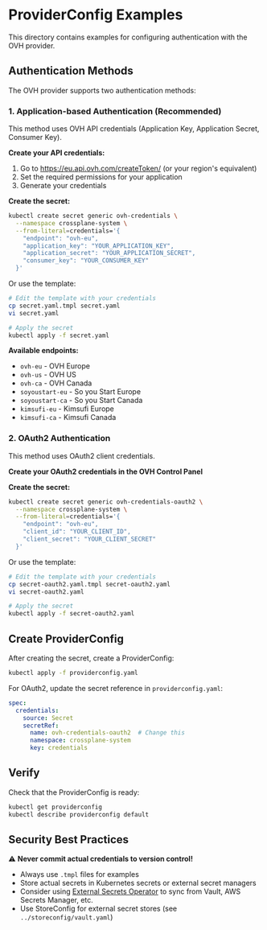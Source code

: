 # ProviderConfig Examples

This directory contains examples for configuring authentication with the OVH provider.

## Authentication Methods

The OVH provider supports two authentication methods:

### 1. Application-based Authentication (Recommended)

This method uses OVH API credentials (Application Key, Application Secret, Consumer Key).

**Create your API credentials:**
1. Go to https://eu.api.ovh.com/createToken/ (or your region's equivalent)
2. Set the required permissions for your application
3. Generate your credentials

**Create the secret:**
```bash
kubectl create secret generic ovh-credentials \
  --namespace crossplane-system \
  --from-literal=credentials='{
    "endpoint": "ovh-eu",
    "application_key": "YOUR_APPLICATION_KEY",
    "application_secret": "YOUR_APPLICATION_SECRET",
    "consumer_key": "YOUR_CONSUMER_KEY"
  }'
```

Or use the template:
```bash
# Edit the template with your credentials
cp secret.yaml.tmpl secret.yaml
vi secret.yaml

# Apply the secret
kubectl apply -f secret.yaml
```

**Available endpoints:**
- `ovh-eu` - OVH Europe
- `ovh-us` - OVH US
- `ovh-ca` - OVH Canada
- `soyoustart-eu` - So you Start Europe
- `soyoustart-ca` - So you Start Canada
- `kimsufi-eu` - Kimsufi Europe
- `kimsufi-ca` - Kimsufi Canada

### 2. OAuth2 Authentication

This method uses OAuth2 client credentials.

**Create your OAuth2 credentials in the OVH Control Panel**

**Create the secret:**
```bash
kubectl create secret generic ovh-credentials-oauth2 \
  --namespace crossplane-system \
  --from-literal=credentials='{
    "endpoint": "ovh-eu",
    "client_id": "YOUR_CLIENT_ID",
    "client_secret": "YOUR_CLIENT_SECRET"
  }'
```

Or use the template:
```bash
# Edit the template with your credentials
cp secret-oauth2.yaml.tmpl secret-oauth2.yaml
vi secret-oauth2.yaml

# Apply the secret
kubectl apply -f secret-oauth2.yaml
```

## Create ProviderConfig

After creating the secret, create a ProviderConfig:

```bash
kubectl apply -f providerconfig.yaml
```

For OAuth2, update the secret reference in `providerconfig.yaml`:
```yaml
spec:
  credentials:
    source: Secret
    secretRef:
      name: ovh-credentials-oauth2  # Change this
      namespace: crossplane-system
      key: credentials
```

## Verify

Check that the ProviderConfig is ready:
```bash
kubectl get providerconfig
kubectl describe providerconfig default
```

## Security Best Practices

⚠️ **Never commit actual credentials to version control!**

- Always use `.tmpl` files for examples
- Store actual secrets in Kubernetes secrets or external secret managers
- Consider using [External Secrets Operator](https://external-secrets.io/) to sync from Vault, AWS Secrets Manager, etc.
- Use StoreConfig for external secret stores (see `../storeconfig/vault.yaml`)

